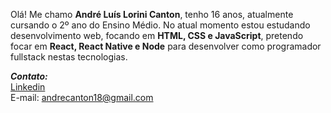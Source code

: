 Olá! Me chamo **André Luís Lorini Canton**, tenho 16 anos, atualmente cursando o 2º ano do Ensino Médio. No atual momento estou estudando desenvolvimento web, focando em **HTML, CSS e JavaScript**, pretendo focar em **React, React Native e Node** para desenvolver como programador fullstack nestas tecnologias.

***Contato:***
</br> [Linkedin](https://www.linkedin.com/in/andré-canton-85981b1b1)
</br>E-mail: andrecanton18@gmail.com

